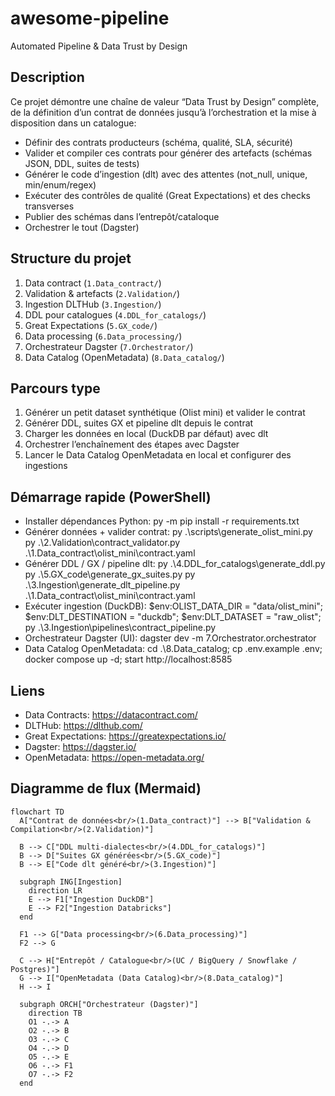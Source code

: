 # awesome-pipeline
Automated Pipeline & Data Trust by Design

## Description

Ce projet démontre une chaîne de valeur “Data Trust by Design” complète, de la définition d’un contrat de données jusqu’à l’orchestration et la mise à disposition dans un catalogue:
- Définir des contrats producteurs (schéma, qualité, SLA, sécurité)
- Valider et compiler ces contrats pour générer des artefacts (schémas JSON, DDL, suites de tests)
- Générer le code d’ingestion (dlt) avec des attentes (not_null, unique, min/enum/regex)
- Exécuter des contrôles de qualité (Great Expectations) et des checks transverses
- Publier des schémas dans l’entrepôt/cataloque
- Orchestrer le tout (Dagster)

## Structure du projet

1. Data contract (`1.Data_contract/`)
2. Validation & artefacts (`2.Validation/`)
3. Ingestion DLTHub (`3.Ingestion/`)
4. DDL pour catalogues (`4.DDL_for_catalogs/`)
5. Great Expectations (`5.GX_code/`)
6. Data processing (`6.Data_processing/`)
7. Orchestrateur Dagster (`7.Orchestrator/`)
8. Data Catalog (OpenMetadata) (`8.Data_catalog/`)

## Parcours type
1) Générer un petit dataset synthétique (Olist mini) et valider le contrat
2) Générer DDL, suites GX et pipeline dlt depuis le contrat
3) Charger les données en local (DuckDB par défaut) avec dlt
4) Orchestrer l’enchaînement des étapes avec Dagster
5) Lancer le Data Catalog OpenMetadata en local et configurer des ingestions

## Démarrage rapide (PowerShell)
- Installer dépendances Python:
  py -m pip install -r requirements.txt
- Générer données + valider contrat:
  py .\scripts\generate_olist_mini.py
  py .\2.Validation\contract_validator.py .\1.Data_contract\olist_mini\contract.yaml
- Générer DDL / GX / pipeline dlt:
  py .\4.DDL_for_catalogs\generate_ddl.py
  py .\5.GX_code\generate_gx_suites.py
  py .\3.Ingestion\generate_dlt_pipeline.py .\1.Data_contract\olist_mini\contract.yaml
- Exécuter ingestion (DuckDB):
  $env:OLIST_DATA_DIR = "data/olist_mini"; $env:DLT_DESTINATION = "duckdb"; $env:DLT_DATASET = "raw_olist"; py .\3.Ingestion\pipelines\contract_pipeline.py
- Orchestrateur Dagster (UI):
  dagster dev -m 7.Orchestrator.orchestrator
- Data Catalog OpenMetadata:
  cd .\8.Data_catalog; cp .env.example .env; docker compose up -d; start http://localhost:8585

## Liens
- Data Contracts: https://datacontract.com/
- DLTHub: https://dlthub.com/
- Great Expectations: https://greatexpectations.io/
- Dagster: https://dagster.io/
- OpenMetadata: https://open-metadata.org/

## Diagramme de flux (Mermaid)

```mermaid
flowchart TD
  A["Contrat de données<br/>(1.Data_contract)"] --> B["Validation & Compilation<br/>(2.Validation)"]

  B --> C["DDL multi-dialectes<br/>(4.DDL_for_catalogs)"]
  B --> D["Suites GX générées<br/>(5.GX_code)"]
  B --> E["Code dlt généré<br/>(3.Ingestion)"]

  subgraph ING[Ingestion]
    direction LR
    E --> F1["Ingestion DuckDB"]
    E --> F2["Ingestion Databricks"]
  end

  F1 --> G["Data processing<br/>(6.Data_processing)"]
  F2 --> G

  C --> H["Entrepôt / Catalogue<br/>(UC / BigQuery / Snowflake / Postgres)"]
  G --> I["OpenMetadata (Data Catalog)<br/>(8.Data_catalog)"]
  H --> I

  subgraph ORCH["Orchestrateur (Dagster)"]
    direction TB
    O1 -.-> A
    O2 -.-> B
    O3 -.-> C
    O4 -.-> D
    O5 -.-> E
    O6 -.-> F1
    O7 -.-> F2
  end
```
